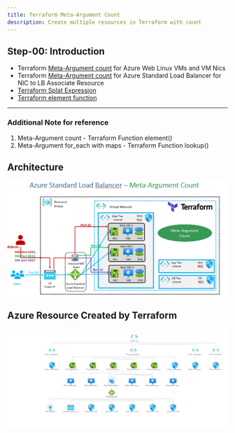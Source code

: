 ```yaml
---
title: Terraform Meta-Argument Count 
description: Create multiple resources in Terraform with count
---
```

## Step-00: Introduction
- Terraform [Meta-Argument count](https://www.terraform.io/docs/language/meta-arguments/count.html) for Azure Web Linux VMs and VM Nics
- Terraform [Meta-Argument count](https://www.terraform.io/docs/language/meta-arguments/count.html) for Azure Standard Load Balancer for NIC to LB Associate Resource
- [Terraform Splat Expression](https://www.terraform.io/docs/language/expressions/splat.html)
- [Terraform element function](https://www.terraform.io/docs/language/functions/element.html)

---

### Additional Note for reference
1. Meta-Argument count - Terraform Function element()
2. Meta-Argument for_each with maps - Terraform Function lookup()




## Architecture
![Alt text](arch/arch.PNG?raw=true "Demo")


## Azure Resource Created by Terraform
![Alt text](arch/resources.PNG?raw=true "Demo")